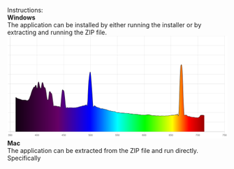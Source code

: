 Instructions: <br />
 <b>Windows</b> <br />
The application can be installed by either running the installer or by extracting and running the ZIP file. <br />
![spectrum](spectrum.png)<br />
 <b>Mac</b> <br />
The application can be extracted from the ZIP file and run directly. Specifically 
